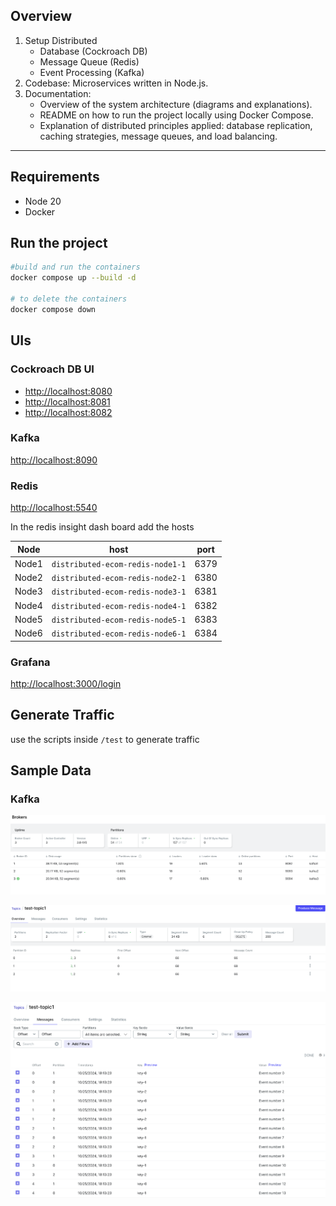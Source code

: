 ## Overview

1.	Setup Distributed  
	- Database (Cockroach DB)  
	- Message Queue (Redis)  
	- Event Processing (Kafka) 
2. Codebase: Microservices written in Node.js.
3.	Documentation:
	- Overview of the system architecture (diagrams and explanations).
    - README on how to run the project locally using Docker Compose.
	- Explanation of distributed principles applied: database replication, caching strategies, message queues, and load balancing.

----------------------------------------------------------------
## Requirements
- Node 20
- Docker

## Run the project
```bash
#build and run the containers
docker compose up --build -d

# to delete the containers
docker compose down
```


## UIs

### Cockroach DB UI
- [http://localhost:8080](http://localhost:8080)
- [http://localhost:8081](http://localhost:8081)
- [http://localhost:8082](http://localhost:8082)


### Kafka

[http://localhost:8090](http://localhost:8090)


### Redis
[http://localhost:5540](http://localhost:5540)

In the redis insight dash board add the hosts

| Node  | host  | port  |
|---|---|---|
| Node1  | `distributed-ecom-redis-node1-1`  | 6379  |
| Node2  | `distributed-ecom-redis-node2-1`  | 6380  |
| Node3  | `distributed-ecom-redis-node3-1`  | 6381  |
| Node4  | `distributed-ecom-redis-node4-1`  | 6382  |
| Node5  | `distributed-ecom-redis-node5-1`  | 6383  |
| Node6  | `distributed-ecom-redis-node6-1`  | 6384  |


### Grafana
[http://localhost:3000/login](http://localhost:3000/login)


## Generate Traffic

use the scripts inside `/test` to generate traffic


## Sample Data

### Kafka
![Kafka](docs/images/kafka-1.png)

![alt text](docs/images/kafka-topic-1.png)

![alt text](docs/images/kafka-messages-1.png)
